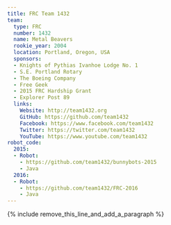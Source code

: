 ```yaml
---
title: FRC Team 1432
team:
  type: FRC
  number: 1432
  name: Metal Beavers
  rookie_year: 2004
  location: Portland, Oregon, USA
  sponsors:
  - Knights of Pythias Ivanhoe Lodge No. 1
  - S.E. Portland Rotary
  - The Boeing Company
  - Free Geek
  - 2015 FRC Hardship Grant
  - Explorer Post 89
  links:
    Website: http://team1432.org
    GitHub: https://github.com/team1432
    Facebook: https://www.facebook.com/team1432
    Twitter: https://twitter.com/team1432
    YouTube: https://www.youtube.com/team1432
robot_code:
  2015:
  - Robot:
    - https://github.com/team1432/bunnybots-2015
    - Java
  2016:
  - Robot:
    - https://github.com/team1432/FRC-2016
    - Java
---
```


{% include remove_this_line_and_add_a_paragraph %}